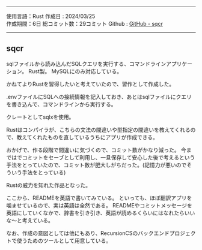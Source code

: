 
---

使用言語：Rust
作成日 : 2024/03/25  
作成期間：6日
総コミット数：29コミット
Github : [GitHub - sqcr](https://github.com/kip2/sqcr)

---

## sqcr

 sqlファイルから読み込んだSQLクエリを実行する、コマンドラインアプリケーション。
 Rust製。
 MySQLにのみ対応している。
 
 かねてよりRustを習得したいと考えていたので、習作として作成した。
 
.envファイルにSQLへの接続情報を記入しておき、あとはsqlファイルにクエリを書き込んで、コマンドラインから実行する。

クレートとしてsqlxを使用。

Rustはコンパイラが、こちらの文法の間違いや型指定の間違いを教えてくれるので、教えてくれたものを直しているうちにアプリが作成できる。

おかげで、作る段階で間違いに気づくので、コミット数がかなり減った。
今まではでコミットをセーブとして利用し、一旦保存して安心した後で考えるという手法をとっていたので、コミット数が肥大しがちだった。(記憶力が悪いのでそういう手法をとっている)

Rustの威力を知れた作品となった。

ここから、READMEを英語で書いてみている。
といっても、ほぼ翻訳アプリを噛ませているので、実は英語は全然である。
READMEやコミットメッセージを英語にしていくなかで、辞書を引き引き、英語が読めるくらいにはなれたらいいな〜と考えている。

なお、作成の意図としては他にもあり、RecursionCSのバックエンドプロジェクトで使うためのツールとして用意している。


